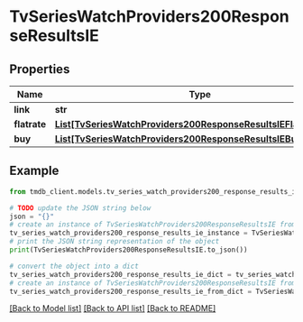 # TvSeriesWatchProviders200ResponseResultsIE


## Properties

Name | Type | Description | Notes
------------ | ------------- | ------------- | -------------
**link** | **str** |  | [optional] 
**flatrate** | [**List[TvSeriesWatchProviders200ResponseResultsIEFlatrateInner]**](TvSeriesWatchProviders200ResponseResultsIEFlatrateInner.md) |  | [optional] 
**buy** | [**List[TvSeriesWatchProviders200ResponseResultsIEBuyInner]**](TvSeriesWatchProviders200ResponseResultsIEBuyInner.md) |  | [optional] 

## Example

```python
from tmdb_client.models.tv_series_watch_providers200_response_results_ie import TvSeriesWatchProviders200ResponseResultsIE

# TODO update the JSON string below
json = "{}"
# create an instance of TvSeriesWatchProviders200ResponseResultsIE from a JSON string
tv_series_watch_providers200_response_results_ie_instance = TvSeriesWatchProviders200ResponseResultsIE.from_json(json)
# print the JSON string representation of the object
print(TvSeriesWatchProviders200ResponseResultsIE.to_json())

# convert the object into a dict
tv_series_watch_providers200_response_results_ie_dict = tv_series_watch_providers200_response_results_ie_instance.to_dict()
# create an instance of TvSeriesWatchProviders200ResponseResultsIE from a dict
tv_series_watch_providers200_response_results_ie_from_dict = TvSeriesWatchProviders200ResponseResultsIE.from_dict(tv_series_watch_providers200_response_results_ie_dict)
```
[[Back to Model list]](../README.md#documentation-for-models) [[Back to API list]](../README.md#documentation-for-api-endpoints) [[Back to README]](../README.md)


